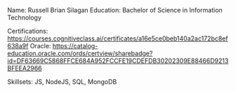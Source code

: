 Name: Russell Brian Silagan
Education: Bachelor of Science in Information Technology

Certifications: https://courses.cognitiveclass.ai/certificates/a16e5ce0beb140a2ac172bc8ef638a9f
Oracle: https://catalog-education.oracle.com/ords/certview/sharebadge?id=DF63669C5868FFCE684A952FCCFE19CDEFDB30202309E88466D9213BFEEA2966

Skillsets: JS, NodeJS, SQL, MongoDB
